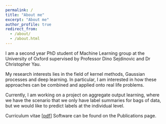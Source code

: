 ```yaml
---
permalink: /
title: "About me"
excerpt: "About me"
author_profile: true
redirect_from: 
  - /about/
  - /about.html
---
```


I am a second year PhD student of Machine Learning group at the University of Oxford supervised by Professor Dino Sejdinovic and Dr Christopher Yau. 

My research interests lies in the field of kernel methods, Gaussian processes and deep learning. In particular, I am interested in how these approaches can be combined and applied onto real life problems. 

Currently, I am working on a project on aggregate output learning, where we have the scenario that we only have label summaries for bags of data, but we would like to predict labels at the individual level.

Curriculum vitae [[pdf](http://hcllaw.github.io/files/law.pdf)]
Software can be found on the Publications page.

